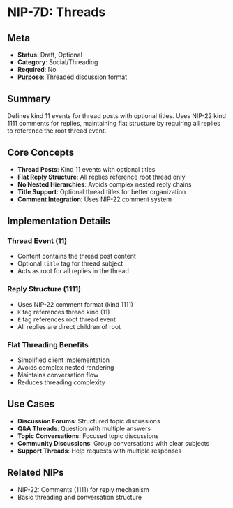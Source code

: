 # NIP-7D: Threads

## Meta
- **Status**: Draft, Optional
- **Category**: Social/Threading
- **Required**: No
- **Purpose**: Threaded discussion format

## Summary
Defines kind 11 events for thread posts with optional titles. Uses NIP-22 kind 1111 comments for replies, maintaining flat structure by requiring all replies to reference the root thread event.

## Core Concepts
- **Thread Posts**: Kind 11 events with optional titles
- **Flat Reply Structure**: All replies reference root thread only
- **No Nested Hierarchies**: Avoids complex nested reply chains
- **Title Support**: Optional thread titles for better organization
- **Comment Integration**: Uses NIP-22 comment system

## Implementation Details
### Thread Event (11)
- Content contains the thread post content
- Optional `title` tag for thread subject
- Acts as root for all replies in the thread

### Reply Structure (1111)
- Uses NIP-22 comment format (kind 1111)
- `K` tag references thread kind (11)
- `E` tag references root thread event
- All replies are direct children of root

### Flat Threading Benefits
- Simplified client implementation
- Avoids complex nested rendering
- Maintains conversation flow
- Reduces threading complexity

## Use Cases
- **Discussion Forums**: Structured topic discussions
- **Q&A Threads**: Question with multiple answers
- **Topic Conversations**: Focused topic discussions
- **Community Discussions**: Group conversations with clear subjects
- **Support Threads**: Help requests with multiple responses

## Related NIPs
- NIP-22: Comments (1111) for reply mechanism
- Basic threading and conversation structure 